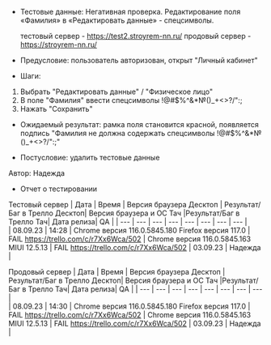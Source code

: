 * Тестовые данные: Негативная проверка. Редактирование поля «Фамилия» в «Редактировать данные» - спецсимволы.

	тестовый сервер - https://test2.stroyrem-nn.ru/   продовый сервер - https://stroyrem-nn.ru/

* Предусловие: пользователь авторизован, открыт "Личный кабинет"

* Шаги:
1.	Выбрать "Редактировать данные"  / "Физическое лицо"
2.	В поле "Фамилия" ввести спецсимволы !@#$%^&*№()_+<>?/":;
3.	Нажать "Сохранить"

* Ожидаемый результат: рамка поля становится красной, появляется подпись "Фамилия не должна содержать спецсимволы !@#$%^&*№()_+<>?/":;"

* Постусловие: удалить тестовые данные

Автор: Надежда

* Отчет о тестировании
  
Тестовый сервер
| Дата | Время | Версия браузера Десктоп | Результат/Баг в Трелло Десктоп|  Версия браузера и ОС Тач |Результат/Баг в Трелло Тач| Дата релиза| QA  |
| --- | --- | --- | --- |  --- | --- | --- | --- |   
| 08.09.23 | 14:28 | Chrome версия 116.0.5845.180 Firefox версия 117.0 | FAIL https://trello.com/c/r7Xx6Wca/502  | Chrome версия 116.0.5845.163 MIUI 12.5.13 | FAIL https://trello.com/c/r7Xx6Wca/502 | 03.09.23 | Надежда |  

Продовый сервер
| Дата | Время | Версия браузера Десктоп | Результат/Баг в Трелло Десктоп|  Версия браузера и ОС Тач |Результат/Баг в Трелло Тач| Дата релиза| QA |
| --- | --- | --- | --- |  --- | --- | --- | --- |   
| 08.09.23 | 14:30 | Chrome версия 116.0.5845.180 Firefox версия 117.0 | FAIL https://trello.com/c/r7Xx6Wca/502 | Chrome версия 116.0.5845.163 MIUI 12.5.13 | FAIL https://trello.com/c/r7Xx6Wca/502 | 03.09.23 | Надежда |
 